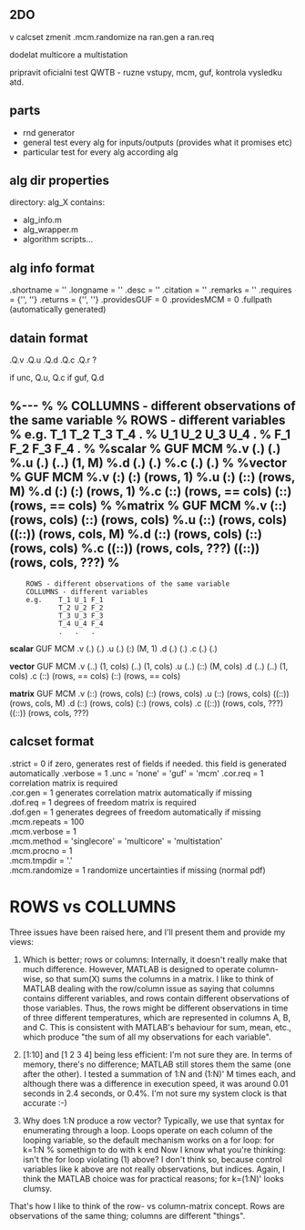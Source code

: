 2DO
---
v calcset zmenit  .mcm.randomize na ran.gen a ran.req

dodelat multicore a multistation

pripravit oficialni test QWTB - ruzne vstupy, mcm, guf, kontrola vysledku atd.

parts
---
* rnd generator
* general test every alg for inputs/outputs (provides what it promises etc)
* particular test for every alg according alg

alg dir properties
---

directory: alg_X
contains:
* alg_info.m
* alg_wrapper.m
* algorithm scripts...

alg info format
---
.shortname       = ''
.longname        = ''
.desc            = ''
.citation        = ''
.remarks         = ''
.requires        = {'', ''}
.returns         = {'', ''}
.providesGUF     = 0
.providesMCM     = 0
.fullpath (automatically generated)

datain format
---
.Q.v
.Q.u
.Q.d
.Q.c
.Q.r   ?

if unc, Q.u, Q.c
if guf, Q.d

%---
%
%        COLLUMNS - different observations of the same variable
%        ROWS - different variables
%        e.g.    T_1 T_2 T_3 T_4 .
%                U_1 U_2 U_3 U_4 .
%                F_1 F_2 F_3 F_4 .
%
%**scalar**
%        GUF                             MCM
%.v      (.)                             (.)
%.u      (.)                             (..)    (1, M)
%.d      (.)                             (.)
%.c      (.)                             (.)
%
%**vector**
%        GUF                             MCM
%.v      (:)                             (:)     (rows, 1)
%.u      (:)                             (::)    (rows, M)
%.d      (:)                             (:)     (rows, 1)
%.c      (::)    (rows, == cols)         (::)    (rows, == cols) 
%
%**matrix**
%        GUF                             MCM
%.v      (::)    (rows, cols)            (::)    (rows, cols)
%.u      (::)    (rows, cols)            ((::))  (rows, cols, M)
%.d      (::)    (rows, cols)            (::)    (rows, cols)
%.c      ((::))  (rows, cols, ???)       ((::))  (rows, cols, ???)
%
---

        ROWS - different observations of the same variable
        COLLUMNS - different variables
        e.g.    T_1 U_1 F_1
                T_2 U_2 F_2
                T_3 U_3 F_3
                T_4 U_4 F_4
                .   .   .

**scalar**
        GUF                             MCM
.v      (.)                             (.)
.u      (.)                             (:)    (M, 1)
.d      (.)                             (.)
.c      (.)                             (.)

**vector**
        GUF                             MCM
.v      (..)    (1, cols)               (..)    (1, cols)
.u      (..)                            (::)    (M, cols)
.d      (..)                            (..)    (1, cols)
.c      (::)    (rows, == cols)         (::)    (rows, == cols) 

**matrix**
        GUF                             MCM
.v      (::)    (rows, cols)            (::)    (rows, cols)
.u      (::)    (rows, cols)            ((::))  (rows, cols, M)
.d      (::)    (rows, cols)            (::)    (rows, cols)
.c      ((::))  (rows, cols, ???)       ((::))  (rows, cols, ???)



calcset format
---

.strict         = 0             if zero, generates rest of fields if needed. this field is generated automatically
.verbose        = 1
.unc            = 'none' = 'guf' = 'mcm'
.cor.req        = 1             correlation matrix is required                          
.cor.gen        = 1             generates correlation matrix automatically if missing   
.dof.req        = 1             degrees of freedom matrix is required                   
.dof.gen        = 1             generates degrees of freedom automatically if missing   
.mcm.repeats    = 100                                                                   
.mcm.verbose    = 1                                                                     
.mcm.method     = 'singlecore' = 'multicore' = 'multistation'                           
.mcm.procno     = 1                                                                     
.mcm.tmpdir     = '.'                                                                   
.mcm.randomize  = 1             randomize uncertainties if missing (normal pdf)         



ROWS vs COLLUMNS
================

Three issues have been raised here, and I'll present them and provide my
views:
1) Which is better; rows or columns: Internally, it doesn't really make that
much difference. However, MATLAB is designed to operate column-wise, so that
sum(X) sums the columns in a matrix. I like to think of MATLAB dealing with
the row/column issue as saying that columns contains different variables,
and rows contain different observations of those variables. Thus, the rows
might be different observations in time of three different temperatures,
which are represented in columns A, B, and C. This is consistent with
MATLAB's behaviour for sum, mean, etc., which produce "the sum of all my
observations for each variable".

2) [1:10] and [1 2 3 4] being less efficient: I'm not sure they are. In
terms of memory, there's no difference; MATLAB still stores them the same
(one after the other). I tested a summation of 1:N and (1:N)' M times each,
and although there was a difference in execution speed, it was around 0.01
seconds in 2.4 seconds, or 0.4%. I'm not sure my system clock is that
accurate :-)

3) Why does 1:N produce a row vector? Typically, we use that syntax for
enumerating through a loop. Loops operate on each column of the looping
variable, so the default mechanism works on a for loop:
  for k=1:N
    % somethign to do with k
  end
Now I know what you're thinking: isn't the for loop violating (1) above? I
don't think so, because control variables like k above are not really
observations, but indices. Again, I think the MATLAB choice was for
practical reasons;
  for k=(1:N)'
looks clumsy.

That's how I like to think of the row- vs column-matrix concept. Rows are
observations of the same thing; columns are different "things".

